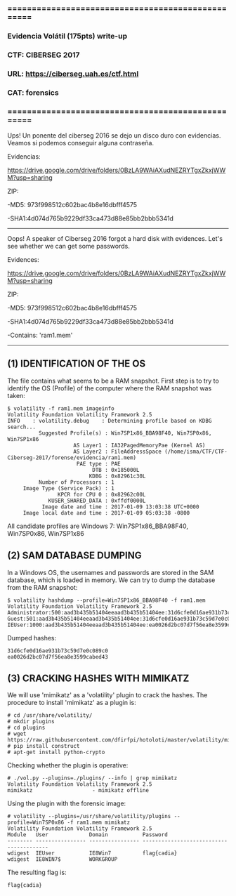 ### ==================================================
### Evidencia Volátil (175pts) write-up
### CTF: CIBERSEG 2017
### URL: https://ciberseg.uah.es/ctf.html
### CAT: forensics
### ==================================================

Ups! Un ponente del ciberseg 2016 se dejo un disco duro con evidencias. Veamos si podemos conseguir alguna contraseña.

Evidencias:

https://drive.google.com/drive/folders/0BzLA9WAiAXudNEZRYTgxZkxjWWM?usp=sharing

ZIP:

-MD5: 973f998512c602bac4b8e16dbfff4575

-SHA1:4d074d765b9229df33ca473d88e85bb2bbb5341d


***

Oops! A speaker of Ciberseg 2016 forgot a hard disk with evidences. Let's see whether we can get some passwords.

Evidences:

https://drive.google.com/drive/folders/0BzLA9WAiAXudNEZRYTgxZkxjWWM?usp=sharing

ZIP:

-MD5: 973f998512c602bac4b8e16dbfff4575

-SHA1:4d074d765b9229df33ca473d88e85bb2bbb5341d

-Contains: 'ram1.mem'


***

## (1) IDENTIFICATION OF THE OS

The file contains what seems to be a RAM snapshot. First step is to try to identify the OS (Profile) of the computer where the RAM snapshot was taken:

    $ volatility -f ram1.mem imageinfo
    Volatility Foundation Volatility Framework 2.5
    INFO    : volatility.debug    : Determining profile based on KDBG search...
              Suggested Profile(s) : Win7SP1x86_BBA98F40, Win7SP0x86, Win7SP1x86
                         AS Layer1 : IA32PagedMemoryPae (Kernel AS)
                         AS Layer2 : FileAddressSpace (/home/isma/CTF/CTF-Ciberseg-2017/forense/evidencia/ram1.mem)
                          PAE type : PAE
                               DTB : 0x185000L
                              KDBG : 0x82961c30L
              Number of Processors : 1
         Image Type (Service Pack) : 1
                    KPCR for CPU 0 : 0x82962c00L
                 KUSER_SHARED_DATA : 0xffdf0000L
               Image date and time : 2017-01-09 13:03:38 UTC+0000
         Image local date and time : 2017-01-09 05:03:38 -0800

All candidate profiles are Windows 7: Win7SP1x86_BBA98F40, Win7SP0x86, Win7SP1x86


## (2) SAM DATABASE DUMPING

In a Windows OS, the usernames and passwords are stored in the SAM database, which is loaded in memory. We can try to dump the database from the RAM snapshot:

    $ volatility hashdump --profile=Win7SP1x86_BBA98F40 -f ram1.mem 
    Volatility Foundation Volatility Framework 2.5
    Administrator:500:aad3b435b51404eeaad3b435b51404ee:31d6cfe0d16ae931b73c59d7e0c089c0:::
    Guest:501:aad3b435b51404eeaad3b435b51404ee:31d6cfe0d16ae931b73c59d7e0c089c0:::
    IEUser:1000:aad3b435b51404eeaad3b435b51404ee:ea0026d2bc07d7f56ea8e3599cabed43:::

Dumped hashes:

    31d6cfe0d16ae931b73c59d7e0c089c0
    ea0026d2bc07d7f56ea8e3599cabed43


## (3) CRACKING HASHES WITH MIMIKATZ

We will use 'mimikatz' as a 'volatility' plugin to crack the hashes. The procedure to install 'mimikatz' as a plugin is:

    # cd /usr/share/volatility/
    # mkdir plugins
    # cd plugins 
    # wget https://raw.githubusercontent.com/dfirfpi/hotoloti/master/volatility/mimikatz.py
    # pip install construct
    # apt-get install python-crypto

Checking whether the plugin is operative:

    # ./vol.py --plugins=./plugins/ --info | grep mimikatz
    Volatility Foundation Volatility Framework 2.5
    mimikatz                   - mimikatz offline

Using the plugin with the forensic image:

    # volatility --plugins=/usr/share/volatility/plugins --profile=Win7SP0x86 -f ram1.mem mimikatz
    Volatility Foundation Volatility Framework 2.5
    Module   User             Domain           Password                                
    -------- ---------------- ---------------- ----------------------------------------
    wdigest  IEUser           IE8Win7          flag{cadia}                             
    wdigest  IE8WIN7$         WORKGROUP                          

The resulting flag is:

    flag{cadia}

